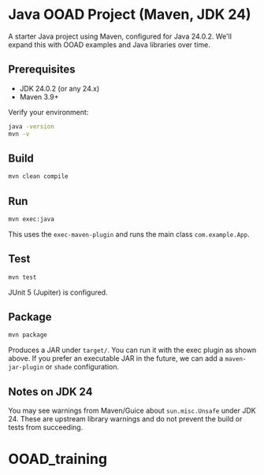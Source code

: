# Java OOAD Project (Maven, JDK 24)

A starter Java project using Maven, configured for Java 24.0.2. We'll expand this with OOAD examples and Java libraries over time.

## Prerequisites
- JDK 24.0.2 (or any 24.x)
- Maven 3.9+

Verify your environment:

```bash
java -version
mvn -v
```

## Build
```bash
mvn clean compile
```

## Run
```bash
mvn exec:java
```
This uses the `exec-maven-plugin` and runs the main class `com.example.App`.

## Test
```bash
mvn test
```
JUnit 5 (Jupiter) is configured.

## Package
```bash
mvn package
```
Produces a JAR under `target/`. You can run it with the exec plugin as shown above. If you prefer an executable JAR in the future, we can add a `maven-jar-plugin` or `shade` configuration.

## Notes on JDK 24
You may see warnings from Maven/Guice about `sun.misc.Unsafe` under JDK 24. These are upstream library warnings and do not prevent the build or tests from succeeding.
# OOAD_training
